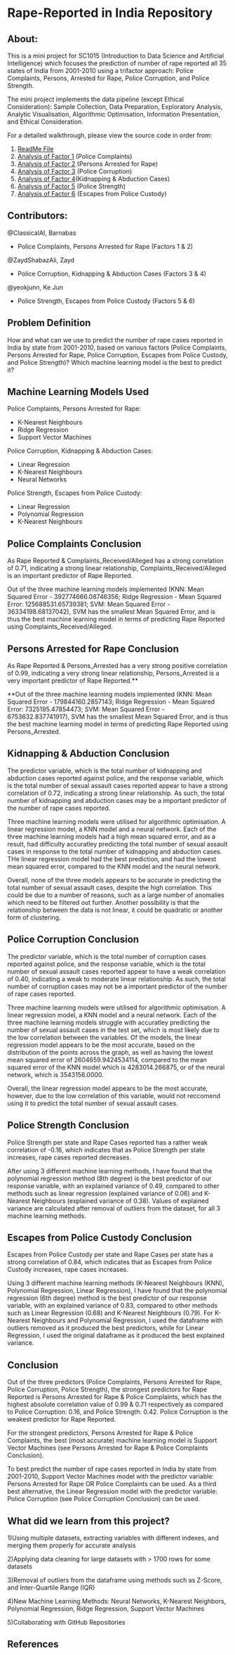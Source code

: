 # Rape-Reported in India Repository

## About:
This is a mini project for SC1015 (Introduction to Data Science and Artificial Intelligence) which focuses the prediction of number of rape reported all 35 states of India from 2001-2010 using a trifactor approach: Police Complaints, Persons, Arrested for Rape, Police Corruption, and Police Strength. 

The mini project implements the data pipeline (except Ethical Consideration): Sample Collection, Data Preparation, Exploratory Analysis, Analytic Visualisation, Algorithmic Optimisation, Information Presentation, and Ethical Consideration.

For a detailed walkthrough, please view the source code in order from:
1. [ReadMe File](https://github.com/ZaydShabazAli/SC1015MiniProject/blob/main/README.md)
2. [Analysis of Factor 1](https://github.com/ZaydShabazAli/SC1015MiniProject/blob/main/Police_Complaints_Barnabas.ipynb) (Police Complaints)
3. [Analysis of Factor 2](https://github.com/ZaydShabazAli/SC1015MiniProject/blob/main/Persons_Arrested_For_Rape_Barnabas.ipynb) (Persons Arrested for Rape)
4. [Analysis of Factor 3](https://github.com/ZaydShabazAli/SC1015MiniProject/blob/main/Police_Corruption_Zayd.ipynb) (Police Corruption)
5. [Analysis of Factor 4](https://github.com/ZaydShabazAli/SC1015MiniProject/blob/main/Kidnapping_Victims_Zayd.ipynb)(Kidnapping & Abduction Cases) 
6. [Analysis of Factor 5](https://github.com/ZaydShabazAli/SC1015MiniProject/blob/main/Police_Strength_KeJun.ipynb) (Police Strength)
7. [Analysis of Factor 6](https://github.com/ZaydShabazAli/SC1015MiniProject/blob/main/Escapes_from_Police_Custody_KeJun.ipynb) (Escapes from Police Custody)


## Contributors:
@ClassicalAI, Barnabas
- Police Complaints, Persons Arrested for Rape (Factors 1 & 2)

@ZaydShabazAli, Zayd
-  Police Corruption, Kidnapping & Abduction Cases (Factors 3 & 4)

@yeokjunn, Ke Jun
- Police Strength, Escapes from Police Custody (Factors 5 & 6)

## Problem Definition
How and what can we use to predict the number of rape cases reported in India by state from 2001-2010, based on various factors (Police Complaints, Persons Arrested for Rape, Police Corruption, Escapes from Police Custody, and Police Strength)?
Which machine learning model is the best to predict it?

## Machine Learning Models Used
Police Complaints, Persons Arrested for Rape:
- K-Nearest Neighbours
- Ridge Regression
- Support Vector Machines

Police Corruption, Kidnapping & Abduction Cases:
- Linear Regression
- K-Nearest Neighbours
- Neural Networks

Police Strength, Escapes from Police Custody:
- Linear Regression
- Polynomial Regression
- K-Nearest Neighbours

## Police Complaints Conclusion

As Rape Reported & Complaints_Received/Alleged has a strong correlation of 0.71, indicating a strong linear relationship, Complaints_Received/Alleged is an important predictor of Rape Reported.

Out of the three machine learning models implemented (KNN: Mean Squared Error - 392774666.08746356; Ridge Regression - Mean Squared Error: 125688531.65739381; SVM: Mean Squared Error - 36334198.68137042), SVM has the smallest Mean Squared Error, and is thus the best machine learning model in terms of predicting Rape Reported using Complaints_Received/Alleged.

## Persons Arrested for Rape Conclusion

As Rape Reported & Persons_Arrested has a very strong positive correlation of 0.99, indicating a very strong linear relationship, Persons_Arrested is a very important predictor of Rape Reported.**

**Out of the three machine learning models implemented (KNN: Mean Squared Error - 179844160.2857143; Ridge Regression - Mean Squared Error: 7325195.47854473; SVM: Mean Squared Error - 6753632.837741917), SVM has the smallest Mean Squared Error, and is thus the best machine learning model in terms of predicting Rape Reported using Persons_Arrested.

## Kidnapping & Abduction Conclusion
The predictor variable, which is the total number of kidnapping and abduction cases reported against police, and the response variable, which is the total number of sexual assault cases reported appear to have a strong correlation of 0.72, indicating a strong linear relationship. As such, the total number of kidnapping and abduction cases may be a important predictor of the number of rape cases reported.

Three machine learning models were utilised for algorithmic optimisation. A linear regression model, a KNN model and a neural network. Each of the three machine learning models had a high mean squared error, and as a result, had difficulty accuratley predicting the total number of sexual assault cases in response to the total number of kidnapping and abduction cases. THe linear regression model had the best prediction, and had the lowest mean squared error, compared to the KNN model and the neural network.

Overall, none of the three models appears to be accurate in predicting the total number of sexual assault cases, despite the high correlation. This could be due to a number of reasons, such as a large number of anomalies which need to be filtered out further. Another possibility is that the relationship between the data is not linear, it could be quadratic or another form of clustering.

## Police Corruption Conclusion

The predictor variable, which is the total number of corruption cases reported against police, and the response variable, which is the total number of sexual assault cases reported appear to have a weak correlation of 0.40, indicating a weak to moderate linear relationship. As such, the total number of corruption cases may not be a important predictor of the number of rape cases reported.
    
Three machine learning models were utilised for algorithmic optimisation. A linear regression model, a KNN model and a neural network. Each of the three machine learning models struggle with accuratley predicting the number of sexual assault cases in the test set, which is most likely due to the low correlation between the variables. Of the models, the linear regression model appears to be the most accurate, based on the distribution of the points across the graph, as well as having the lowest mean squared error of 2604659.9424534114, compared to the mean squared error of the KNN model which is 4283014.266875, or of the neural network, which is 3543156.0000.
    
Overall, the linear regression model appears to be the most accurate, however, due to the low correlation of this variable, would not reccomend using it to predict the total number of sexual assault cases.

## Police Strength Conclusion

Police Strength per state and Rape Cases reported has a rather weak correlation of -0.16, which indicates that as Police Strength per state increases, rape cases reported decreases.

After using 3 different machine learning methods, I have found that the polynomial regression method (8th degree) is the best predictor of our response variable, with an explained variance of 0.49, compared to other methods such as linear regression (explained variance of 0.06) and K-Nearest Neighbours (explained variance of 0.38). Values of explained variance are calculated after removal of outliers from the dataset, for all 3 machine learning methods.

## Escapes from Police Custody Conclusion

Escapes from Police Custody per state and Rape Cases per state has a strong correlation of 0.84, which indicates that as Escapes from Police Custody increases, rape cases increases.

Using 3 different machine learning methods (K-Nearest Neighbours (KNN), Polynomial Regression, Linear Regression), I have found that the polynomial regression (6th degree) method is the best predictor of our response variable, with an explained variance of 0.83, compared to other methods such as Linear Regression (0.68) and K-Nearest Neighbours (0.79). For K-Nearest Neighbours and Polynomial Regression, I used the dataframe with outliers removed as it produced the best predictors, while for Linear Regression, I used the original dataframe as it produced the best explained variance.

## Conclusion

Out of the three predictors (Police Complaints, Persons Arrested for Rape, Police Corruption, Police Strength), the strongest predictors for Rape Reported is Persons Arrested for Rape & Police Complaints, which has the highest absolute correlation value of 0.99 & 0.71 respectively as compared to Police Corruption: 0.16, and Police Strength: 0.42. Police Corruption is the weakest predictor for Rape Reported.

For the strongest predictors, Persons Arrested for Rape & Police Complaints, the best (most accurate) machine learning model is Support Vector Machines (see Persons Arrested for Rape & Police Complaints Conclusion). 

To best predict the number of rape cases reported in India by state from 2001-2010, Support Vector Machines model with the predictor variable: Persons Arrested for Rape OR Police Complaints can be used. As a third best alternative, the Linear Regression model with the predictor variable: Police Corruption (see Police Corruption Conclusion) can be used. 

## What did we learn from this project?
1)Using multiple datasets, extracting variables with different indexes, and merging them properly for accurate analysis

2)Applying data cleaning for large datasets with > 1700 rows for some datasets

3)Removal of outliers from the dataframe using methods such as Z-Score, and Inter-Quartile Range (IQR)

4)New Machine Learning Methods:
Neural Networks, K-Nearest Neighbors, Polynomial Regression, Ridge Regression, Support Vector Machines

5)Collaborating with GitHub Repositories

## References
